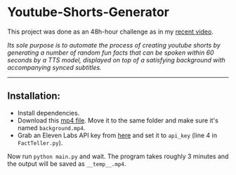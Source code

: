 # Youtube-Shorts-Generator
This project was done as an 48h-hour challenge as in my [recent video](https://youtu.be/ZmSb3LZDdf0](https://www.youtube.com/watch?v=HWuVNHEnr1A)https://www.youtube.com/watch?v=HWuVNHEnr1A).

*Its sole purpose is to automate the process of creating youtube shorts by generating a number of random fun facts that can be spoken within 60 seconds by a TTS model, displayed on top of a satisfying background with accompanying synced subtitles.*

---

## Installation:
- Install dependencies.
- Download this [mp4 file](https://www.mediafire.com/file/v0nlo8jp58l3qrs/Background.mp4/file). Move it to the same folder and make sure it's named `background.mp4`.
- Grab an Eleven Labs API key from [here](https://elevenlabs.io/api) and set it to `api_key` (line 4 in `FactTeller.py`).
  
Now run `python main.py` and wait. The program takes roughly 3 minutes and the output will be saved as `__temp__.mp4`.
